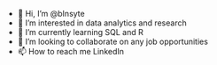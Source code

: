 - 👋 Hi, I’m @bInsyte
- 👀 I’m interested in data analytics and research
- 🌱 I’m currently learning SQL and R
- 💞️ I’m looking to collaborate on any job opportunities
- 📫 How to reach me LinkedIn

<!---
bInsyte/bInsyte is a ✨ special ✨ repository because its `README.md` (this file) appears on your GitHub profile.
You can click the Preview link to take a look at your changes.
--->
